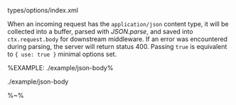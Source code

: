 <typedef narrow name="JSONBodyOptions">types/options/index.xml</typedef>

When an incoming request has the `application/json` content type, it will be collected into a buffer, parsed with _JSON.parse_, and saved into `ctx.request.body` for downstream middleware. If an error was encountered during parsing, the server will return status 400. Passing `true` is equivalent to `{ use: true }` minimal options set.

%EXAMPLE: ./example/json-body%

<fork lang="js">./example/json-body</fork>

%~%